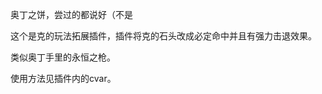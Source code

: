 <!--
 * @Author: 我是派蒙啊
 * @Last Modified by: 我是派蒙啊
 * @Create Date: 2024-01-25 15:24:43
 * @Last Modified time: 2024-01-25 15:51:51
 * @Github: https://github.com/Paimon-Kawaii
-->
奥丁之饼，尝过的都说好（不是

这个是克的玩法拓展插件，插件将克的石头改成必定命中并且有强力击退效果。

类似奥丁手里的永恒之枪。

使用方法见插件内的cvar。